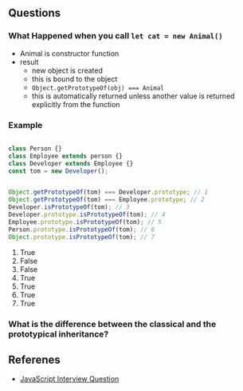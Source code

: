 
## Questions

### What Happened when you call `let cat = new Animal()`
* Animal is constructor function
* result
    * new object is created
    * this is bound to the object
    * `Object.getPrototypeOf(obj) === Animal`
    * this is automatically returned unless another value is returned explicitly from the function


### Example

```js

class Person {}
class Employee extends person {}
class Developer extends Employee {}
const tom = new Developer();


Object.getPrototypeOf(tom) === Developer.prototype; // 1
Object.getPrototypeOf(tom) === Employee.prototype; // 2
Developer.isPrototypeOf(tom); // 3
Developer.prototype.isPrototypeOf(tom); // 4
Employee.prototype.isPrototypeOf(tom); // 5
Person.prototype.isPrototypeOf(tom); // 6
Object.prototype.isPrototypeOf(tom); // 7

```

1. True
2. False
3. False
4. True
5. True
6. True
7. True

### What is the difference between the classical and the prototypical inheritance?





## Referenes
* [JavaScript Interview Question](https://medium.com/@ajmeyghani/interview-questions-1145e3763bce)
